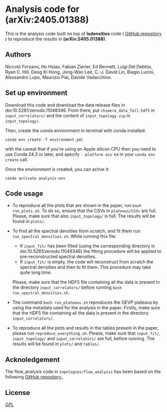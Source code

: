 # Analysis code for (arXiv:2405.01388)

This is the analysis code built on top of **lsdensities** code (
<a href="https://github.com/LupoA/lsdensities"> GitHub repository </a>) to
reproduce the results in **(arXiv:2405.01388)**.

## Authors

Niccolò Forzano, Ho Hsiao, Fabian Zierler, Ed Bennett, Luigi Del Debbio, Ryan C. Hill,
Deog Ki Hong, Jong-Wan Lee, C.-J. David Lin, Biagio Lucini, Alessandro Lupo,
Maurizio Piai, Davide Vadacchino.


## Set up environment

Download this code and download the data release files in doi:10.5281/zenodo.11048346.
From there, put ``chimera_data_full.hdf5`` in ``input_correlators/`` and the content of 
``input_topology.zip`` in ``input_topology/``.

Then, create the conda environment in terminal with conda installed:

```
conda env create -f environment.yml
```
with the caveat that if you're using an Apple silicon CPU then you need to use Conda 24.3 or later, and specify ```--platform osx-64```
in your ```conda env create``` call.

Once the environment is created, you can active it:

```
conda activate analysis-env
```

## Code usage

* To reproduce all the plots that are shown in the paper, run 
  ``bash run_plots.sh``. To do so, ensure that the CSVs in ``plateaus/CSVs`` are full. 
  Please, make sure that also ``input_topology/`` is full. The results will be found in
  ``plots/``.

* To find all the spectral densities from scratch, and fit them run ``run_spectral_densities.sh``. 
  While running this file:
   * If ``input_fit/`` has been filled (using the corresponding directory in doi:10.5281/zenodo.11048346)
     the fitting procedure will be applied to pre-reconstructed spectral densities.
   * If ``input_fit/`` is empty, the code will reconstruct from scratch the spectral densities and then
     to fit them. This procedure may take quite long time.

  Please, make sure that the HDF5 file containing all the data is present in the 
  directory ``input_correlators/`` before running ``bash run_spectral_densities.sh``.

* The command ``bash run_plateaus.sh`` reproduces the GEVP plateaus by using the 
  metadata used for the analysis in the paper. Firstly, make sure that the HDF5
  file containing all the data is present in the  directory ``input_correlators/``.

* To reproduce all the plots and results in the tables present in the paper, please run
  ``reproduce_everything.sh``. Please, make sure that ``input_fit/``, ``input_topology/`` and
  ``input_correlators/`` are full, before running. The results will be found in ``plots/`` and
  ``tables/``.

## Acknoledgement

The flow_analysis code in ```topologies/flow_analysis``` has been based on the following <a href="https://github.com/edbennett/flow_analysis/"> GitHub repository </a>.

## License

[GPL](https://choosealicense.com/licenses/gpl-3.0/)
